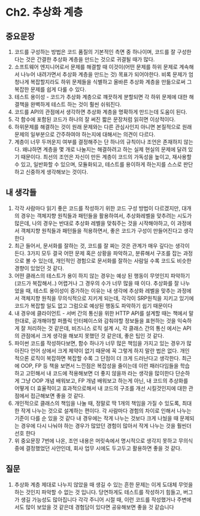 # Ch2. 추상화 계층

## 중요문장
1. 코드를 구성하는 방법은 코드 품질의 기본적인 측면 중 하나이며, 코드를 잘 구성한다는 것은 간결한 추상화 계층을 만드는 것으로 귀결될 때가 많다.
2. 소프트웨어 엔지니어로서 문제를 해결할 때 이것이(어떤 문제를 하위 문제로 계속해서 나누어 내려가면서 추상화 계층을 만드는 것) 목표가 되어야한다. 비록 문제가 엄청나게 복잡할지라도 하위 문제들을 식별하고 올바른 추상화 계층을 만듦으로써 그 복잡한 문제를 쉽게 다룰 수 있다.
3. 테스트 용이성 - 코드가 추상화 계층으로 꺠끗하게 분할되면 각 하위 문제에 대한 해결책을 완벽하게 테스트 하는 것이 훨씬 쉬워진다.
4. 코드를 API의 관점에서 생각하면 추상화 계층을 명확하게 만드는데 도움이 된다.
5. 각 함수에 포함된 코드가 하나의 잘 써진 짧은 문장처럼 읽히면 이상적이다.
6. 하위문제를 해결하는 것이 원래 문제와는 다른 관심사인지 아니면 본질적으로 원래 문제의 일부분으로 간주하여야 하는지에 대해서는 의견이 다르다.
7. 계층이 너무 두꺼운지 여부를 결정해주는 단 하나의 규칙이나 조언은 존재하지 않는다. 왜냐하면 계층을 몇 개로 나눌지는 해결하려고 하는 실제 현실의 문제에 달려 있기 때문이다. 최선의 조언은 자신이 만든 계층이 코드의 가독성을 높이고, 재사용할 수 있고, 일반화할 수 있으며, 모듈화되고, 테스트를 용이하게 하는지를 스스로 판단하고 신중하게 생각해보는 것이다.

## 내 생각들
1. 각각 사람마다 읽기 좋은 코드를 작성하기 위한 코드 구성 방법이 다르겠지만, 대개의 경우는 객체지향 원칙들과 패턴들을 활용하여서, 추상화레벨을 맞추려는 시도가 많은데, 나의 경우는 반대로 추상화 레벨을 맞춰주는 것을 시작해야하고, 이 과정에서 객체지향 원칙들과 패턴들을 적용하면서, 좋은 코드가 구성이 만들어진다고 생각한다
2. 최근 들어서, 문서화를 잘하는 것, 코드를 잘 짜는 것은 관계가 매우 깊다는 생각이 든다. 3가지 모두 결국 어떤 문제 혹은 상황을 파악하고, 분류해서 구조를 잡는 과정으로 볼 수 있는데, 개인적인 경험으로 문서화를 잘하는 사람일 수록 코드도 비슷한 경향이 있었던 것 같다.
3. 어떤 클래스의 테스트가 용이 하지 않는 경우는 예상 된 행동이 무엇인지 파악하기(코드가 복잡해서..) 어렵거나 그 경우의 수가 너무 많을 때 이다. 추상화를 잘 나누었을 때, 테스트 용이성이 증가하는 이유는 내 생각에 추상화 레벨을 맞추는 과정에서 객체지향 원칙을 무의식적으로 지키게 되는데, 각각이 SRP원칙을 지키고 있기에 코드가 복잡할 일도 없고 그럼으로 예상된 행동도 파악하기 쉽기 때문이다
4. 내 경우에 클라이언트 - 서버 간의 통신을 위한 HTTP API를 설계할 때는 책에서 말한대로, 공개해야할 퍼플릭 인터페이스와 감춰야할 정보들을 표현하는 것을 익숙하게 잘 처리하는 것 같은데, 비즈니스 로직 설계 시, 각 클래스 간의 통신 에서는 API의 관점에서 크게 생각을 해보지 못했던 것 같은데, 좋은 팁인 것 같다.
5. 파이썬 코드를 작성하다보면, 함수 하나가 너무 많은 책임을 가지고 있는 경우가 많아진다 언어 상에서 크게 제약이 없기 때문에 꼭 그렇게 하지 말란 법은 없다. 개인적으론 로직이 복잡하면 복잡할 수록 그 단점이 더 크게 드러난다고 생각한다. 최근에 OOP, FP 등 책을 보면서 느낀점은 복잡성을 줄이는데 이런 패러다임들을 학습하고 고민해서 내 코드에 적용해보면 더 좋지 않을까 라는 생각을 많이한다 단순하게 그냥 OOP 개념 배워보고, FP 개념 배워보고 하는게 아닌, 내 코드의 추상화를 어떻게 더 효율적이고 효과적으로해서 내 코드의 구조를 개선 시킬것인지에 대한 관점에서 접근해보면 좋을 것 같다.
6. 개인적으로 클래스의 책임을 나눌 때, 정말로 딱 1개의 책임을 가질 수 있도록, 최대한 작게 나누는 것으로 설계하는 편이다. 각 사람마다 경험의 차이로 인해서 나누는 기준이 다를 순 있을 것 같다 내 경우에는 작게 나누는 것보다 크게 나눴을 때 문제되는 경우에 다시 나눠야 하는 경우가 많았던 경험이 많아서 작게 나누는 것을 훨씬더 선호 한다
7. 위 중요문장 7번에 나온, 조언 내용은 머릿속에서 명시적으로 생각지 못하고 무의식중에 결정했었던 사안인데, 회사 업무 시에도 두고두고 활용하면 좋을 것 같다. 

## 질문
1. 추상화 계층 제대로 나누지 않았을 때 생길 수 있는 흔한 문제는 이게 도대체 무엇을 하는 것인지 파악할 수 없는 것 입니다. 당연하게도 테스트를 작성하기 힘들고, 버그가 생길 가능성도 많아집니다 각각 주니어 시절 때, 이런 코드를 작성했거나 주변에서도 많이 보았을 것 같은데 경험담이 있다면 공유해보면 좋을 것 같습니다